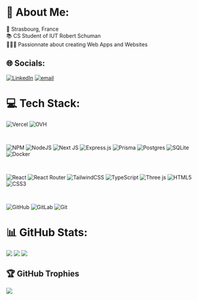 # 💫 About Me:
📍 Strasbourg, France<br>
📚 CS Student of IUT Robert Schuman<br>
👨🏻‍💻 Passionnate about creating Web Apps and Websites

## 🌐 Socials:
[![LinkedIn](https://img.shields.io/badge/LinkedIn-%230077B5.svg?logo=linkedin&logoColor=white)](https://linkedin.com/in/lilianbischung) [![email](https://img.shields.io/badge/Email-D14836?logo=gmail&logoColor=white)](mailto:contact@lilianbischung.fr) 

# 💻 Tech Stack:
![Vercel](https://img.shields.io/badge/vercel-%23000000.svg?style=flat&logo=vercel&logoColor=white) 
![OVH](https://img.shields.io/badge/ovh-%23123F6D.svg?style=flat&logo=ovh&logoColor=#123F6D) 

<br>

![NPM](https://img.shields.io/badge/NPM-%23CB3837.svg?style=flat&logo=npm&logoColor=white) 
![NodeJS](https://img.shields.io/badge/node.js-6DA55F?style=flat&logo=node.js&logoColor=white) 
![Next JS](https://img.shields.io/badge/Next-black?style=flat&logo=next.js&logoColor=white) 
![Express.js](https://img.shields.io/badge/express.js-%23404d59.svg?style=flat&logo=express&logoColor=%2361DAFB) 
![Prisma](https://img.shields.io/badge/Prisma-3982CE?style=flat&logo=Prisma&logoColor=white) 
![Postgres](https://img.shields.io/badge/postgres-%23316192.svg?style=flat&logo=postgresql&logoColor=white) 
![SQLite](https://img.shields.io/badge/sqlite-%2307405e.svg?style=flat&logo=sqlite&logoColor=white) 
![Docker](https://img.shields.io/badge/docker-%230db7ed.svg?style=flat&logo=docker&logoColor=white) 

<br>

![React](https://img.shields.io/badge/react-%2320232a.svg?style=flat&logo=react&logoColor=%2361DAFB) 
![React Router](https://img.shields.io/badge/React_Router-CA4245?style=flat&logo=react-router&logoColor=white) 
![TailwindCSS](https://img.shields.io/badge/tailwindcss-%2338B2AC.svg?style=flat&logo=tailwind-css&logoColor=white) 
![TypeScript](https://img.shields.io/badge/typescript-%23007ACC.svg?style=flat&logo=typescript&logoColor=white)
![Three js](https://img.shields.io/badge/threejs-black?style=flat&logo=three.js&logoColor=white) 
![HTML5](https://img.shields.io/badge/html5-%23E34F26.svg?style=flat&logo=html5&logoColor=white) 
![CSS3](https://img.shields.io/badge/css3-%231572B6.svg?style=flat&logo=css3&logoColor=white) 

<br>

![GitHub](https://img.shields.io/badge/github-%23121011.svg?style=flat&logo=github&logoColor=white) 
![GitLab](https://img.shields.io/badge/gitlab-%23181717.svg?style=flat&logo=gitlab&logoColor=white) 
![Git](https://img.shields.io/badge/git-%23F05033.svg?style=flat&logo=git&logoColor=white) 

# 📊 GitHub Stats:
![](https://github-readme-stats.vercel.app/api?username=Lirobi&theme=blueberry&hide_border=true&include_all_commits=true&count_private=true)
![](https://nirzak-streak-stats.vercel.app/?user=Lirobi&theme=blueberry&hide_border=true)
![](https://github-readme-stats.vercel.app/api/top-langs/?username=Lirobi&theme=blueberry&hide_border=true&include_all_commits=true&count_private=true&layout=compact)

## 🏆 GitHub Trophies
![](https://github-profile-trophy.vercel.app/?username=Lirobi&theme=radical&no-frame=true&no-bg=true&margin-w=4)

<!-- Proudly created with GPRM ( https://gprm.itsvg.in ) -->
